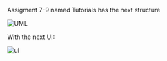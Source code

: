 Assigment 7-9 named Tutorials has the next structure

![UML](https://github.com/IchimVladAndrei/Uni-CS-Projects/assets/115074815/4590423b-0ad2-4a46-8c1f-4f1e28160b36)

With the next UI:

![ui](https://github.com/IchimVladAndrei/Uni-CS-Projects/assets/115074815/bd6e6568-d112-4f7e-9fe1-8d42bbb8dfe0)
